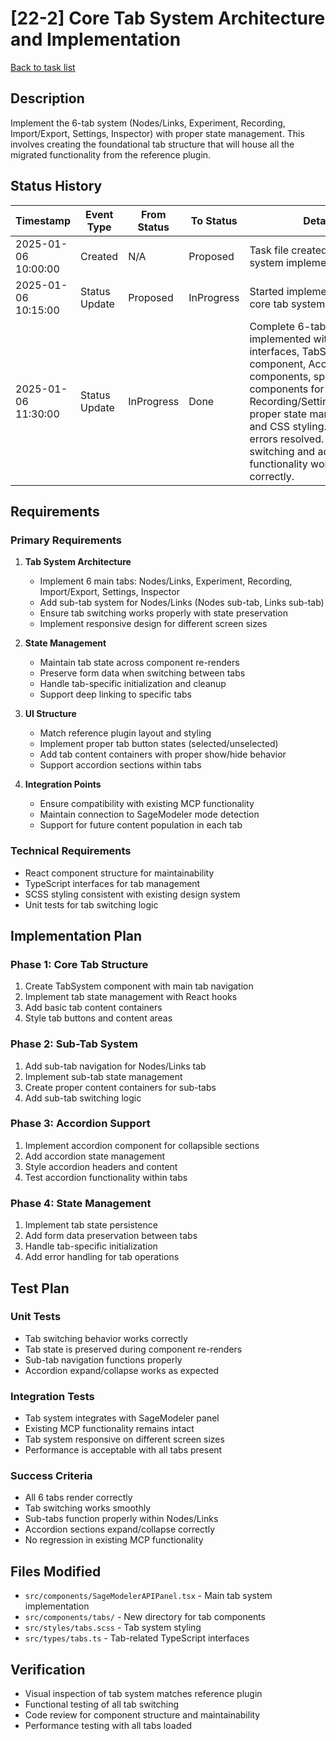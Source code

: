 # [22-2] Core Tab System Architecture and Implementation

[Back to task list](./tasks.md)

## Description

Implement the 6-tab system (Nodes/Links, Experiment, Recording, Import/Export, Settings, Inspector) with proper state management. This involves creating the foundational tab structure that will house all the migrated functionality from the reference plugin.

## Status History

| Timestamp | Event Type | From Status | To Status | Details | User |
|-----------|------------|-------------|-----------|---------|------|
| 2025-01-06 10:00:00 | Created | N/A | Proposed | Task file created for core tab system implementation | AI_Agent |
| 2025-01-06 10:15:00 | Status Update | Proposed | InProgress | Started implementation of core tab system architecture | AI_Agent |
| 2025-01-06 11:30:00 | Status Update | InProgress | Done | Complete 6-tab system implemented with TypeScript interfaces, TabSystem component, Accordion components, specialized tab components for Recording/Settings/Inspector, proper state management, and CSS styling. All ESLint errors resolved. Tab switching and accordion functionality working correctly. | AI_Agent |

## Requirements

### Primary Requirements
1. **Tab System Architecture**
   - Implement 6 main tabs: Nodes/Links, Experiment, Recording, Import/Export, Settings, Inspector
   - Add sub-tab system for Nodes/Links (Nodes sub-tab, Links sub-tab)
   - Ensure tab switching works properly with state preservation
   - Implement responsive design for different screen sizes

2. **State Management**
   - Maintain tab state across component re-renders
   - Preserve form data when switching between tabs
   - Handle tab-specific initialization and cleanup
   - Support deep linking to specific tabs

3. **UI Structure**
   - Match reference plugin layout and styling
   - Implement proper tab button states (selected/unselected)
   - Add tab content containers with proper show/hide behavior
   - Support accordion sections within tabs

4. **Integration Points**
   - Ensure compatibility with existing MCP functionality
   - Maintain connection to SageModeler mode detection
   - Support for future content population in each tab

### Technical Requirements
- React component structure for maintainability
- TypeScript interfaces for tab management
- SCSS styling consistent with existing design system
- Unit tests for tab switching logic

## Implementation Plan

### Phase 1: Core Tab Structure
1. Create TabSystem component with main tab navigation
2. Implement tab state management with React hooks
3. Add basic tab content containers
4. Style tab buttons and content areas

### Phase 2: Sub-Tab System
1. Add sub-tab navigation for Nodes/Links tab
2. Implement sub-tab state management
3. Create proper content containers for sub-tabs
4. Add sub-tab switching logic

### Phase 3: Accordion Support
1. Implement accordion component for collapsible sections
2. Add accordion state management
3. Style accordion headers and content
4. Test accordion functionality within tabs

### Phase 4: State Management
1. Implement tab state persistence
2. Add form data preservation between tabs
3. Handle tab-specific initialization
4. Add error handling for tab operations

## Test Plan

### Unit Tests
- Tab switching behavior works correctly
- Tab state is preserved during component re-renders
- Sub-tab navigation functions properly
- Accordion expand/collapse works as expected

### Integration Tests
- Tab system integrates with SageModeler panel
- Existing MCP functionality remains intact
- Tab system responsive on different screen sizes
- Performance is acceptable with all tabs present

### Success Criteria
- All 6 tabs render correctly
- Tab switching works smoothly
- Sub-tabs function properly within Nodes/Links
- Accordion sections expand/collapse correctly
- No regression in existing MCP functionality

## Files Modified
- `src/components/SageModelerAPIPanel.tsx` - Main tab system implementation
- `src/components/tabs/` - New directory for tab components
- `src/styles/tabs.scss` - Tab system styling
- `src/types/tabs.ts` - Tab-related TypeScript interfaces

## Verification
- Visual inspection of tab system matches reference plugin
- Functional testing of all tab switching
- Code review for component structure and maintainability
- Performance testing with all tabs loaded 